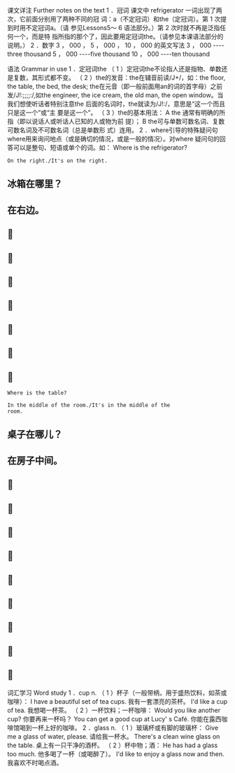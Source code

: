 课文详注 Further notes on the text 
1 ．冠词 
课文中 refrigerator 一词出现了两次，它前面分别用了两种不同的冠 
词：a（不定冠词）和the（定冠词）。第 1 次提到时用不定冠词a。（请 
参见Lessons5～ 6 语法部分。）第 2 次时就不再是泛指任何一个，而是特 
指所指的那个了，因此要用定冠词the。（请参见本课语法部分的说明。） 
2 ．数字 3 ， 000 ， 5 ， 000 ， 10 ， 000 的英文写法 
3 ， 000 ----three thousand 
5 ， 000 ----five thousand 
10 ， 000 ----ten thousand 


语法 Grammar in use 
1 ．定冠词the 
（ 1 ）定冠词the不论指人还是指物、单数还是复数，其形式都不变。 
（ 2 ）the的发音：the在辅音前读/J+/，如：the floor, the table, the bed, the 
desk; the在元音（即一般前面用an的词的首字母）之前发/J!:;;;;:/,如the engineer, 
the ice cream, the old man, the open window。当我们想使听话者特别注意the 
后面的名词时，the就读为/J!:/，意思是“这一个而且只是这一个”或“主 
要是这一个”。 
（ 3 ）the的基本用法： 
A the 通常有明确的所指（即以说话人或听话人已知的人或物为前 
提）； 
B the可与单数可数名词、复数可数名词及不可数名词（总是单数形 
式）连用。 
2 ．where引导的特殊疑问句 
where用来询问地点（或是确切的情况，或是一般的情况）。对where 
疑问句的回答可以是整句、短语或单个的词。如： 
Where is the refrigerator? 

``` 
On the right./It's on the right. 
``` 
## 冰箱在哪里？ 

## 在右边。 

##  

##  

##  

##  

##  

##  

##  

``` 
Where is the table? 
``` 
``` 
In the middle of the room./It's in the middle of the 
room. 
``` 
## 桌子在哪儿？ 

## 在房子中间。 

##  

##  

##  

##  

##  

##  

##  

##  

##  


词汇学习 Word study 
1 ．cup n. 
（ 1 ）杯子（一般带柄，用于盛热饮料，如茶或咖啡）： 
I have a beautiful set of tea cups. 
我有一套漂亮的茶杯。 
I'd like a cup of tea. 
我想喝一杯茶。 
（ 2 ）一杯饮料；一杯咖啡： 
Would you like another cup? 
你要再来一杯吗？ 
You can get a good cup at Lucy' s Café. 
你能在露西咖啡馆喝到一杯上好的咖啡。 
2 ．glass n. 
（ 1 ）玻璃杯或有脚的玻璃杯： 
Give me a glass of water, please. 
请给我一杯水。 
There's a clean wine glass on the table. 
桌上有一只干净的酒杯。 
（ 2 ）杯中物；酒： 
He has had a glass too much. 
他多喝了一杯（或喝醉了）。 
I'd like to enjoy a glass now and then. 
我喜欢不时喝点酒。 